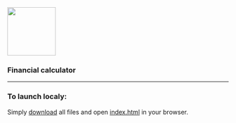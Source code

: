 <div id="header" style="align-items: center">
    <img src="https://media.giphy.com/media/CiC5N2o57QVmLInd4J/giphy.gif" height="110px"/>
</div>

### Financial calculator

--- 
### To launch localy:
    
Simply [download](https://github.com/vovakugru/ds-financial-calculator/archive/refs/heads/main.zip) all files and open [index.html](https://github.com/vovakugru/ds-financial-calculator/blob/main/index.html) in your browser.
